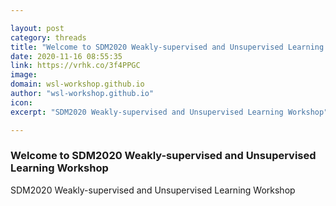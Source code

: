 ```yaml
---

layout: post
category: threads
title: "Welcome to SDM2020 Weakly-supervised and Unsupervised Learning Workshop"
date: 2020-11-16 08:55:35
link: https://vrhk.co/3f4PPGC
image: 
domain: wsl-workshop.github.io
author: "wsl-workshop.github.io"
icon: 
excerpt: "SDM2020 Weakly-supervised and Unsupervised Learning Workshop"

---
```


### Welcome to SDM2020 Weakly-supervised and Unsupervised Learning Workshop

SDM2020 Weakly-supervised and Unsupervised Learning Workshop